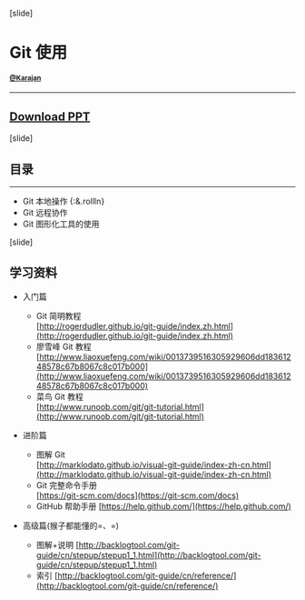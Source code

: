 
[slide]
# Git 使用
#### <small><a href="https://github.com/HerbertKarajan/">@Karajan</a></small>
---
## <a class="btn btn-lg btn-success" style="font-size:20px;" href="https://github.com/HerbertKarajan/Git-Tutorial">Download PPT</a>

[slide]
## 目录
---
- Git 本地操作 {:&.rollIn}
- Git 远程协作
- Git 图形化工具的使用

[slide]
## 学习资料
- 入门篇
    - Git 简明教程  
    [http://rogerdudler.github.io/git-guide/index.zh.html](http://rogerdudler.github.io/git-guide/index.zh.html)
    - 廖雪峰 Git 教程  
    [http://www.liaoxuefeng.com/wiki/0013739516305929606dd18361248578c67b8067c8c017b000](http://www.liaoxuefeng.com/wiki/0013739516305929606dd18361248578c67b8067c8c017b000)
    - 菜鸟 Git 教程  
    [http://www.runoob.com/git/git-tutorial.html](http://www.runoob.com/git/git-tutorial.html)
- 进阶篇
    - 图解 Git  
        [http://marklodato.github.io/visual-git-guide/index-zh-cn.html](http://marklodato.github.io/visual-git-guide/index-zh-cn.html)
    - Git 完整命令手册  
        [https://git-scm.com/docs](https://git-scm.com/docs)
    - GitHub 帮助手册
        [https://help.github.com/](https://help.github.com/)
        
- 高级篇(猴子都能懂的=、=)
	- 图解+说明
		[http://backlogtool.com/git-guide/cn/stepup/stepup1_1.html](http://backlogtool.com/git-guide/cn/stepup/stepup1_1.html)
	- 索引
		[http://backlogtool.com/git-guide/cn/reference/](http://backlogtool.com/git-guide/cn/reference/)

